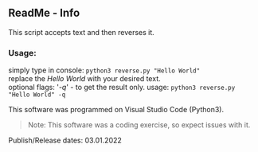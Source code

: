 ## ReadMe - Info

This script accepts text and then reverses it.


### Usage:
  simply type in console: ```python3 reverse.py "Hello World"```  
  replace the *Hello World* with your desired text.  
  optional flags: '*-q*' -  to get the result only.
  usage: ```python3 reverse.py "Hello World" -q```  


This software was programmed on Visual Studio Code (Python3).
> Note: This software was a coding exercise, so expect issues with it.



Publish/Release dates: 03.01.2022

